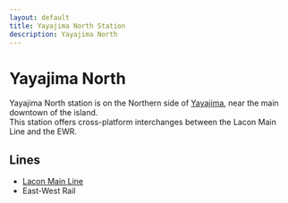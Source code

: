 ```yaml
---
layout: default
title: Yayajima North Station
description: Yayajima North
---
```


# Yayajima North

Yayajima North station is on the Northern side of [Yayajima](/areas/yayajima),
near the main downtown of the island.<br>
This station offers cross-platform interchanges
between the Lacon Main Line and the EWR.

## Lines

- [Lacon Main Line](/rail-lines/lcn-main-line)
 - East-West Rail